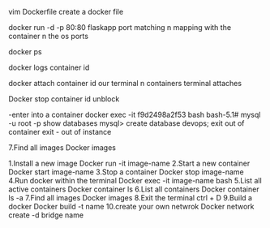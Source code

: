 vim Dockerfile
create a docker file

docker run -d -p 80:80  flaskapp
port matching n mapping with the container n the os ports 

docker ps 

docker logs container id

docker attach container id 
our terminal n containers terminal attaches 

 Docker stop container id
 unblock 



-enter into a container 
docker exec -it f9d2498a2f53 bash
bash-5.1# mysql -u root -p
show databases
mysql> create database devops;
exit out of container
exit - out of instance


7.Find all images
      Docker images

 

  1.Install a new image
      Docker run -it image-name
  2.Start a new container
      Docker start image-name
  3.Stop a container
      Docker stop image-name
4.Run docker within the terminal
      Docker exec -it image-name bash 
5.List all active containers
      Docker container ls
6.List all containers
      Docker container ls -a
7.Find all images
      Docker images
8.Exit the terminal
    ctrl + D
9.Build a docker
    Docker build -t name
10.create your own netwrok
    Docker network create -d bridge name

